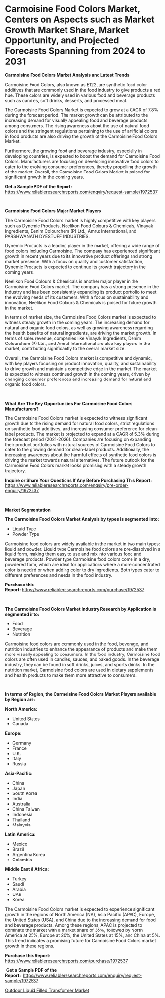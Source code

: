 <p><h1>Carmoisine Food Colors Market, Centers on Aspects such as Market Growth Market Share, Market Opportunity, and Projected Forecasts Spanning from 2024 to 2031</h1></p><p><strong>Carmoisine Food Colors Market Analysis and Latest Trends</strong></p>
<p><p>Carmoisine Food Colors, also known as E122, are synthetic food color additives that are commonly used in the food industry to give products a red hue. These colors are widely used in various food and beverage products such as candies, soft drinks, desserts, and processed meat.</p><p>The Carmoisine Food Colors Market is expected to grow at a CAGR of 7.8% during the forecast period. The market growth can be attributed to the increasing demand for visually appealing food and beverage products among consumers. The rising awareness about the use of natural food colors and the stringent regulations pertaining to the use of artificial colors in food products are also driving the growth of the Carmoisine Food Colors Market.</p><p>Furthermore, the growing food and beverage industry, especially in developing countries, is expected to boost the demand for Carmoisine Food Colors. Manufacturers are focusing on developing innovative food colors to cater to the evolving consumer preferences, thereby propelling the growth of the market. Overall, the Carmoisine Food Colors Market is poised for significant growth in the coming years.</p></p>
<p><strong>Get a Sample PDF of the Report:&nbsp;</strong> <a href="https://www.reliableresearchreports.com/enquiry/request-sample/1972537">https://www.reliableresearchreports.com/enquiry/request-sample/1972537</a></p>
<p>&nbsp;</p>
<p><strong>Carmoisine Food Colors Major Market Players</strong></p>
<p><p>The Carmoisine Food Colors market is highly competitive with key players such as Dynemic Products, Neelikon Food Colours & Chemicals, Vinayak Ingredients, Denim Colourchem (P) Ltd., Amrut International, and PARSHWANATH DYESTUFF INDUSTRIES. </p><p>Dynemic Products is a leading player in the market, offering a wide range of food colors including Carmoisine. The company has experienced significant growth in recent years due to its innovative product offerings and strong market presence. With a focus on quality and customer satisfaction, Dynemic Products is expected to continue its growth trajectory in the coming years.</p><p>Neelikon Food Colours & Chemicals is another major player in the Carmoisine Food Colors market. The company has a strong presence in the industry and has been consistently expanding its product portfolio to meet the evolving needs of its customers. With a focus on sustainability and innovation, Neelikon Food Colours & Chemicals is poised for future growth in the market.</p><p>In terms of market size, the Carmoisine Food Colors market is expected to witness steady growth in the coming years. The increasing demand for natural and organic food colors, as well as growing awareness regarding the health benefits of natural ingredients, are driving the market growth. In terms of sales revenue, companies like Vinayak Ingredients, Denim Colourchem (P) Ltd., and Amrut International are also key players in the market, contributing significantly to the overall market size.</p><p>Overall, the Carmoisine Food Colors market is competitive and dynamic, with key players focusing on product innovation, quality, and sustainability to drive growth and maintain a competitive edge in the market. The market is expected to witness continued growth in the coming years, driven by changing consumer preferences and increasing demand for natural and organic food colors.</p></p>
<p>&nbsp;</p>
<p><strong>What Are The Key Opportunities For Carmoisine Food Colors Manufacturers?</strong></p>
<p><p>The Carmoisine Food Colors market is expected to witness significant growth due to the rising demand for natural food colors, strict regulations on synthetic food additives, and increasing consumer preference for clean-label products. The market is projected to expand at a CAGR of 5.3% during the forecast period (2021-2026). Companies are focusing on expanding their product portfolios with natural sources of Carmoisine Food Colors to cater to the growing demand for clean-label products. Additionally, the increasing awareness about the harmful effects of synthetic food colors is driving the market towards natural alternatives. The future outlook for the Carmoisine Food Colors market looks promising with a steady growth trajectory.</p></p>
<p><strong>Inquire or Share Your Questions If Any Before Purchasing This Report:</strong> <a href="https://www.reliableresearchreports.com/enquiry/pre-order-enquiry/1972537">https://www.reliableresearchreports.com/enquiry/pre-order-enquiry/1972537</a></p>
<p>&nbsp;</p>
<p><strong>Market Segmentation</strong></p>
<p><strong>The Carmoisine Food Colors Market Analysis by types is segmented into:</strong></p>
<p><ul><li>Liquid Type</li><li>Powder Type</li></ul></p>
<p><p>Carmoisine food colors are widely available in the market in two main types: liquid and powder. Liquid type Carmoisine food colors are pre-dissolved in a liquid form, making them easy to use and mix into various food and beverage products. Powder type Carmoisine food colors come in a dry, powdered form, which are ideal for applications where a more concentrated color is needed or when adding color to dry ingredients. Both types cater to different preferences and needs in the food industry.</p></p>
<p><strong>Purchase this Report:&nbsp;</strong><a href="https://www.reliableresearchreports.com/purchase/1972537">https://www.reliableresearchreports.com/purchase/1972537</a></p>
<p>&nbsp;</p>
<p><strong>The Carmoisine Food Colors Market Industry Research by Application is segmented into:</strong></p>
<p><ul><li>Food</li><li>Beverage</li><li>Nutrition</li></ul></p>
<p><p>Carmoisine food colors are commonly used in the food, beverage, and nutrition industries to enhance the appearance of products and make them more visually appealing to consumers. In the food industry, Carmoisine food colors are often used in candies, sauces, and baked goods. In the beverage industry, they can be found in soft drinks, juices, and sports drinks. In the nutrition market, Carmoisine food colors are used in dietary supplements and health products to make them more attractive to consumers.</p></p>
<p>&nbsp;</p>
<p><strong>In terms of Region, the Carmoisine Food Colors Market Players available by Region are:</strong></p>
<p>
    <p> <strong> North America: </strong>
        <ul>
            <li>United States</li>
            <li>Canada</li>
        </ul>
        </p> 
    <p> <strong> Europe: </strong>
        <ul>
            <li>Germany</li>
            <li>France</li>
            <li>U.K.</li>
            <li>Italy</li>
            <li>Russia</li>
        </ul>
        </p> 
    <p> <strong> Asia-Pacific: </strong>
        <ul>
            <li>China</li>
            <li>Japan</li>
            <li>South Korea</li>
            <li>India</li>
            <li>Australia</li>
            <li>China Taiwan</li>
            <li>Indonesia</li>
            <li>Thailand</li>
            <li>Malaysia</li>
        </ul>
        </p> 
    <p> <strong> Latin America: </strong>
        <ul>
            <li>Mexico</li>
            <li>Brazil</li>
            <li>Argentina Korea</li>
            <li>Colombia</li>
        </ul>
        </p> 
    <p> <strong> Middle East & Africa: </strong>
        <ul>
            <li>Turkey</li>
            <li>Saudi</li>
            <li>Arabia</li>
            <li>UAE</li>
            <li>Korea</li>
        </ul>
    </p>
    </p>
<p><p>The Carmoisine Food Colors market is expected to experience significant growth in the regions of North America (NA), Asia Pacific (APAC), Europe, the United States (USA), and China due to the increasing demand for food and beverage products. Among these regions, APAC is projected to dominate the market with a market share of 35%, followed by North America at 25%, Europe at 20%, the United States at 15%, and China at 5%. This trend indicates a promising future for Carmoisine Food Colors market growth in these regions.</p></p>
<p><strong>Purchase this Report: </strong><a href="https://www.reliableresearchreports.com/purchase/1972537">https://www.reliableresearchreports.com/purchase/1972537</a></p>
<p>&nbsp;<strong>Get a Sample PDF of the Report:&nbsp;&nbsp;</strong><a href="https://www.reliableresearchreports.com/enquiry/request-sample/1972537">https://www.reliableresearchreports.com/enquiry/request-sample/1972537</a></p>
<p><strong></strong></p>
<p><p><a href="https://crocus-run-b5a.notion.site/Insights-into-Outdoor-Liquid-Filled-Transformer-Market-Size-Analysing-Market-Share-Trends-and-Gro-00e230e3a09c409cbdb45d9cea37571c">Outdoor Liquid Filled Transformer Market</a></p></p>